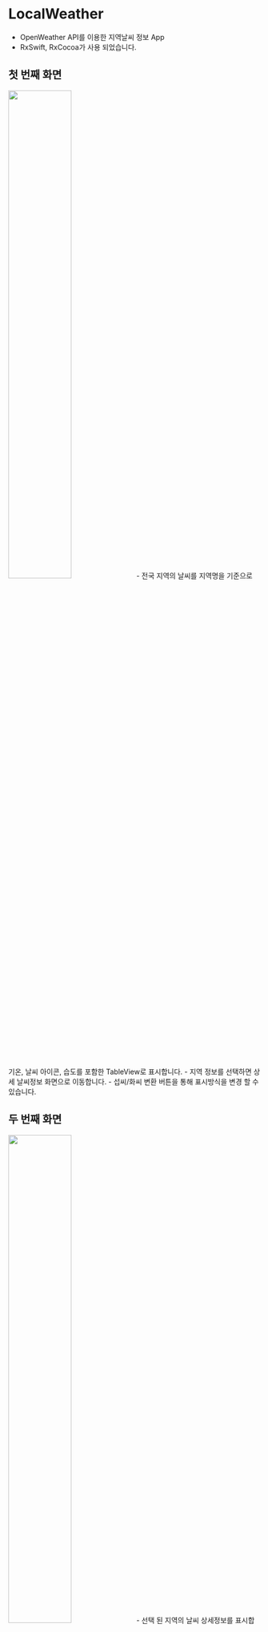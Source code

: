 # LocalWeather

- OpenWeather API를 이용한 지역날씨 정보 App
- RxSwift, RxCocoa가 사용 되었습니다.


## 첫 번째 화면

<img src="https://user-images.githubusercontent.com/30033658/152104806-171be8fa-0360-4bca-a8cc-1aeda6dc5ea6.png" width="50%">
- 전국 지역의 날씨를 지역명을 기준으로 기온, 날씨 아이콘, 습도를 포함한 TableView로 표시합니다.
- 지역 정보를 선택하면 상세 날씨정보 화면으로 이동합니다.
- 섭씨/화씨 변환 버튼을 통해 표시방식을 변경 할 수 있습니다.

## 두 번째 화면

<img src="https://user-images.githubusercontent.com/30033658/152105010-bc4af71f-28ce-4049-9654-91108150e648.png" width="50%">
- 선택 된 지역의 날씨 상세정보를 표시합니다 
- API Data에서 가져온 현재기온, 체감기온, 날씨 설명, 최고/최저 기온, 현재습도, 기압, 풍속을 표시합니다.
- 미래날씨 버튼을 선택하여 해당 지역의 날씨 예보 화면으로 이동합니다.

## 세 번째 화면
<img src="https://user-images.githubusercontent.com/30033658/152105090-33430a55-aaf0-4193-9291-fe438a6ac52f.png" width="50%">
<img src="https://user-images.githubusercontent.com/30033658/152105140-61bb104a-cadb-43ca-abbb-ccc51f6b63bd.png" width="50%">
- 미래날씨 화면에서는 Forecase API Data를 이용하여 3시간 간격으로 5일간의 최저/최고 기온과 습도를 꺾은서 그래프로 표시합니다.
- 핀치줌 동작으로 그래프를 확대/축소 할 수 있습니다.
- 화면의 방향에 따라 그래프를 넓게 확인 할 수 있습니다.
